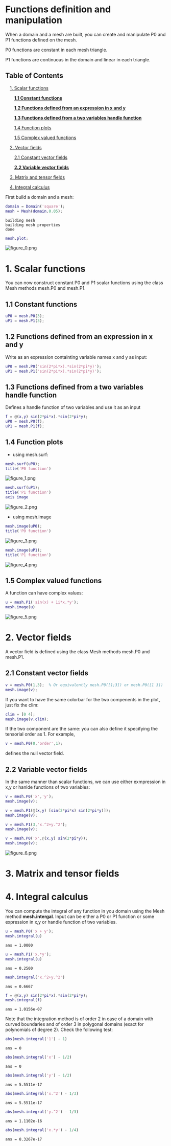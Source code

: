 
# **Functions definition and manipulation**

When a domain and a mesh are built, you can create and manipulate P0 and P1 functions defined on the mesh. 


P0 functions are constant in each mesh triangle.


P1 functions are continuous in the domain and linear in each triangle.

<a name="beginToc"></a>

## Table of Contents
&emsp;[1. Scalar functions](#1-scalar-functions)
 
&emsp;&emsp;[**1.1 Constant functions**](#-textbf-1-1-constant-functions-)
 
&emsp;&emsp;[**1.2 Functions defined from an expression in x and y**](#-textbf-1-2-functions-defined-from-an-expression-in-x-and-y-)
 
&emsp;&emsp;[**1.3 Functions defined from a two variables handle function**](#-textbf-1-3-functions-defined-from-a-two-variables-handle-function-)
 
&emsp;&emsp;[1.4 Function plots](#1-4-function-plots)
 
&emsp;&emsp;[1.5 Complex valued functions](#1-5-complex-valued-functions)
 
&emsp;[2. Vector fields](#2-vector-fields)
 
&emsp;&emsp;[2.1 Constant vector fields](#2-1-constant-vector-fields)
 
&emsp;&emsp;[**2.2 Variable vector fields**](#-textbf-2-2-variable-vector-fields-)
 
&emsp;[3. Matrix and tensor fields](#3-matrix-and-tensor-fields)
 
&emsp;[4. Integral calculus](#4-integral-calculus)
 
<a name="endToc"></a>

First build a domain and a mesh:

```matlab
domain = Domain('square');
mesh = Mesh(domain,0.05);
```

```matlabTextOutput
building mesh
building mesh properties
done
```

```matlab
mesh.plot;
```

![figure_0.png](doc_functions_media/figure_0.png)

# 1. Scalar functions

You can now construct constant P0 and P1 scalar functions using the class Mesh methods mesh.P0 and mesh.P1.


## **1.1 Constant functions**
```matlab
uP0 = mesh.P0(3);
uP1 = mesh.P1(3);
```

## **1.2 Functions defined from an expression in x and y**

Write as an expression containting variable names x and y as input:

```matlab
uP0 = mesh.P0('sin(2*pi*x).*sin(2*pi*y)');
uP1 = mesh.P1('sin(2*pi*x).*sin(2*pi*y)');
```


## **1.3 Functions defined from a two variables handle function**

Defines a handle function of two variables and use it as an input 

```matlab
f = @(x,y) sin(2*pi*x).*sin(2*pi*y);
uP0 = mesh.P0(f);
uP1 = mesh.P1(f);
```

## 1.4 Function plots
-  using mesh.surf: 
```matlab
mesh.surf(uP0);
title('P0 function')
```

![figure_1.png](doc_functions_media/figure_1.png)

```matlab
mesh.surf(uP1);
title('P1 function')
axis image
```

![figure_2.png](doc_functions_media/figure_2.png)

-  using mesh.image 
```matlab
mesh.image(uP0);
title('P0 function')
```

![figure_3.png](doc_functions_media/figure_3.png)

```matlab
mesh.image(uP1);
title('P1 function')
```

![figure_4.png](doc_functions_media/figure_4.png)

## 1.5 Complex valued functions

A function can have complex values:

```matlab
u = mesh.P1('sin(x) + 1i*x.*y');
mesh.image(u)
```

![figure_5.png](doc_functions_media/figure_5.png)

# 2. Vector fields

A vector field is defined using the class Mesh methods mesh.P0 and mesh.P1. 

## 2.1 Constant vector fields
```matlab
v = mesh.P0(1,3);  % Or equivalently mesh.P0([1;3]) or mesh.P0([1 3])
mesh.image(v);
```

If you want to have the same colorbar for the two compenents in the plot, just fix the clim:

```matlab
clim = [0 4];
mesh.image(v,clim);
```

If the two component are the same: you can also define it specifying the tensorial order as 1. For example,

```matlab
v = mesh.P0(0,'order',1);
```

defines the null vector field.

## **2.2 Variable vector fields**

In the same manner than scalar functions, we can use either exmpression in x,y or hanlde functions of two variables:

```matlab
v = mesh.P0('x','y');
mesh.image(v);
```

```matlab
v = mesh.P1(@(x,y) [sin(2*pi*x) sin(2*pi*y)]);
mesh.image(v);
```

```matlab
v = mesh.P1(3,'x.^2+y.^2');
mesh.image(v);
```

```matlab
v = mesh.P0('x',@(x,y) sin(2*pi*y));
mesh.image(v);
```

![figure_6.png](doc_functions_media/figure_6.png)

# 3. Matrix and tensor fields

# 4. Integral calculus

You can compute the integral of any function in you domain using the Mesh method **mesh.intergal**. Input can be either a P0 or P1 function or some expression in x,y or handle function of two variables. 

```matlab
u = mesh.P0('x + y');
mesh.integral(u)
```

```matlabTextOutput
ans = 1.0000
```

```matlab
u = mesh.P1('x.*y');
mesh.integral(u)
```

```matlabTextOutput
ans = 0.2500
```

```matlab
mesh.integral('x.^2+y.^2')
```

```matlabTextOutput
ans = 0.6667
```

```matlab
f = @(x,y) sin(2*pi*x).*sin(2*pi*y);
mesh.integral(f)
```

```matlabTextOutput
ans = 1.0156e-07
```

Note that the integration method is of order 2 in case of a domain with curved boundaries and of order 3 in polygonal domains (exact for polynomials of degree 2).  Check the following test:

```matlab
abs(mesh.integral('1') - 1)
```

```matlabTextOutput
ans = 0
```

```matlab
abs(mesh.integral('x') - 1/2)
```

```matlabTextOutput
ans = 0
```

```matlab
abs(mesh.integral('y') - 1/2)
```

```matlabTextOutput
ans = 5.5511e-17
```

```matlab
abs(mesh.integral('x.^2') - 1/3)
```

```matlabTextOutput
ans = 5.5511e-17
```

```matlab
abs(mesh.integral('y.^2') - 1/3)
```

```matlabTextOutput
ans = 1.1102e-16
```

```matlab
abs(mesh.integral('x.*y') - 1/4)
```

```matlabTextOutput
ans = 8.3267e-17
```
